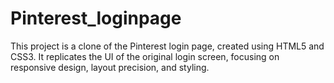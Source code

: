 # Pinterest_loginpage
This project is a clone of the Pinterest login page, created using HTML5 and CSS3. It replicates the UI of the original login screen, focusing on responsive design, layout precision, and styling.
